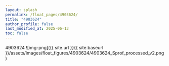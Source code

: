 ```yaml
---
layout: splash
permalink: /float_pages/4903624/
title: "4903624"
author_profile: false
last_modified_at: 2025-06-13
toc: false
---
```

 
4903624
![img-png]({{ site.url }}{{ site.baseurl }}/assets/images/float_figures/4903624/4903624_Sprof_processed_v2.png)